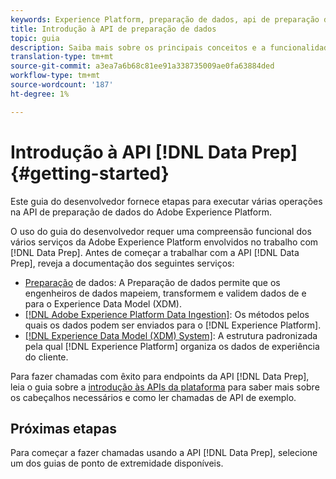 ```yaml
---
keywords: Experience Platform, preparação de dados, api de preparação de dados, solução de problemas, API
title: Introdução à API de preparação de dados
topic: guia
description: Saiba mais sobre os principais conceitos e a funcionalidade básica que você precisa saber para usar os pontos de extremidade da API de preparação de dados para executar operações básicas de CRUD para usar com o Mapper.
translation-type: tm+mt
source-git-commit: a3ea7a6b68c81ee91a338735009ae0fa63884ded
workflow-type: tm+mt
source-wordcount: '187'
ht-degree: 1%

---
```


# Introdução à API [!DNL Data Prep] {#getting-started}

Este guia do desenvolvedor fornece etapas para executar várias operações na API de preparação de dados do Adobe Experience Platform.

O uso do guia do desenvolvedor requer uma compreensão funcional dos vários serviços da Adobe Experience Platform envolvidos no trabalho com [!DNL Data Prep]. Antes de começar a trabalhar com a API [!DNL Data Prep], reveja a documentação dos seguintes serviços:

- [Preparação](../home.md) de dados: A Preparação de dados permite que os engenheiros de dados mapeiem, transformem e validem dados de e para o Experience Data Model (XDM).
- [[!DNL Adobe Experience Platform Data Ingestion]](../../ingestion/home.md): Os métodos pelos quais os dados podem ser enviados para o  [!DNL Experience Platform].
- [[!DNL Experience Data Model (XDM) System]](../../xdm/home.md): A estrutura padronizada pela qual  [!DNL Experience Platform] organiza os dados de experiência do cliente.

Para fazer chamadas com êxito para endpoints da API [!DNL Data Prep], leia o guia sobre a [introdução às APIs da plataforma](../../landing/api-guide.md) para saber mais sobre os cabeçalhos necessários e como ler chamadas de API de exemplo.

## Próximas etapas

Para começar a fazer chamadas usando a API [!DNL Data Prep], selecione um dos guias de ponto de extremidade disponíveis.